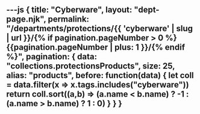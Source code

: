 ---js
{
  title: "Cyberware",
  layout: "dept-page.njk",
  permalink: "/departments/protections/{{ 'cyberware' | slug | url }}/{% if pagination.pageNumber > 0 %}{{pagination.pageNumber | plus: 1 }}/{% endif %}",
  pagination: {
    data: "collections.protectionsProducts",
    size: 25,
    alias: "products",
    before: function(data) { 
      let coll = data.filter(x => x.tags.includes("cyberware"))
      return coll.sort((a,b) => (a.name < b.name) ? -1 : (a.name > b.name) ? 1 : 0)
    }
  }
}
---


